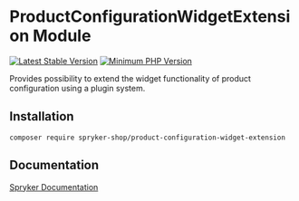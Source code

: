 # ProductConfigurationWidgetExtension Module
[![Latest Stable Version](https://poser.pugx.org/spryker-shop/product-configuration-widget-extension/v/stable.svg)](https://packagist.org/packages/spryker-shop/product-configuration-widget-extension)
[![Minimum PHP Version](https://img.shields.io/badge/php-%3E%3D%207.4-8892BF.svg)](https://php.net/)

Provides possibility to extend the widget functionality of product configuration using a plugin system.

## Installation

```
composer require spryker-shop/product-configuration-widget-extension
```

## Documentation

[Spryker Documentation](https://docs.spryker.com)
